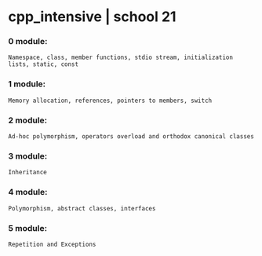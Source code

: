 # cpp_intensive | school 21

### 0 module:
    Namespace, class, member functions, stdio stream, initialization lists, static, const
### 1 module:
    Memory allocation, references, pointers to members, switch
### 2 module:
    Ad-hoc polymorphism, operators overload and orthodox canonical classes
### 3 module:
    Inheritance
### 4 module:
    Polymorphism, abstract classes, interfaces
### 5 module:
    Repetition and Exceptions
